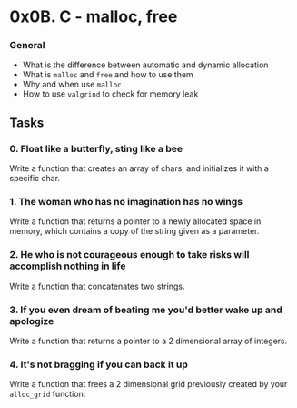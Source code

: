 0x0B. C - malloc, free
======================
### General

-   What is the difference between automatic and dynamic allocation
-   What is `malloc` and `free` and how to use them
-   Why and when use `malloc`
-   How to use `valgrind` to check for memory leak

Tasks
-----

### 0\. Float like a butterfly, sting like a bee
Write a function that creates an array of chars, and initializes it with a specific char.
### 1\. The woman who has no imagination has no wings
Write a function that returns a pointer to a newly allocated space in memory, which contains a copy of the string given as a parameter.
### 2\. He who is not courageous enough to take risks will accomplish nothing in life
Write a function that concatenates two strings.

### 3\. If you even dream of beating me you'd better wake up and apologize
Write a function that returns a pointer to a 2 dimensional array of integers.

### 4\. It's not bragging if you can back it up
Write a function that frees a 2 dimensional grid previously created by your `alloc_grid` function.

